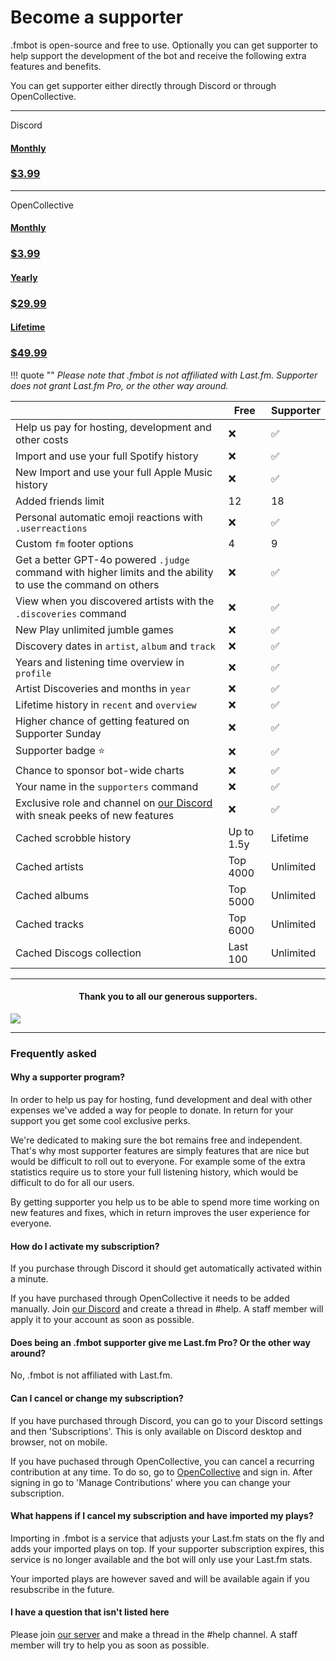 # Become a supporter

.fmbot is open-source and free to use. Optionally you can get supporter to help support the development of the bot and receive the following extra features and benefits.

You can get supporter either directly through Discord or through OpenCollective.

<hr class="divider">
<div>
<p class="purchase-option">Discord</p>
<a href="https://discord.com/application-directory/356268235697553409/store" class="md-button md-button--primary getsupporter-button getsupporter-button-discord"> 
  <h4>Monthly</h3>
  <h3>$3.99</h3>
</a>
</div>


<hr class="divider">

<div>

<p class="purchase-option">OpenCollective</p>

<a href="https://opencollective.com/fmbot/contribute/fmbot-monthly-supporter-45504/checkout?interval=month&amount=3.99" class="md-button md-button--secondary getsupporter-button"> 
  <h4 class="title">Monthly</h3>
  <h3>$3.99</h3>
</a>

<h4 class="getsupporter-text"></h4>

<a href="https://opencollective.com/fmbot/contribute/fmbot-yearly-supporter-53612/checkout?interval=year&amount=29.99" class="md-button md-button--secondary getsupporter-button"> 
  <h4>Yearly</h3>
  <h3>$29.99</h3>
</a>

<h4 class="getsupporter-text"></h4>

<a href="https://opencollective.com/fmbot/contribute/fmbot-lifetime-supporter-25651/checkout?amount=49.99" class="md-button md-button--secondary getsupporter-button"> 
  <h4>Lifetime</h3>
  <h3>$49.99</h3>
</a>
</div>

!!! quote ""
    <i>Please note that .fmbot is not affiliated with Last.fm. Supporter does not grant Last.fm Pro, or the other way around.</i>

|             | Free        | Supporter |
| ----------- | ----------- |----------- |
| Help us pay for hosting, development and other costs  | ❌  | ✅ |
| Import and use your full Spotify history | ❌  | ✅ |
| <span class="new">New</span> Import and use your full Apple Music history | ❌  | ✅ |
| Added friends limit | 12 | 18 |
| Personal automatic emoji reactions with `.userreactions` | ❌ | ✅ |
| Custom `fm` footer options | 4 | 9 |
| Get a better GPT-4o powered `.judge` command with higher limits and the ability to use the command on others | ❌ | ✅ |
| View when you discovered artists with the `.discoveries` command | ❌ | ✅ |
| <span class="new">New</span> Play unlimited jumble games | ❌ | ✅ |
| Discovery dates in `artist`, `album` and `track` | ❌ | ✅ |
| Years and listening time overview in `profile` | ❌ | ✅ |
| Artist Discoveries and months in `year` | ❌ | ✅ |
| Lifetime history in `recent` and `overview` | ❌ | ✅ |
| Higher chance of getting featured on Supporter Sunday | ❌ | ✅ |
| Supporter badge ⭐ | ❌ | ✅ |
| Chance to sponsor bot-wide charts | ❌ | ✅ |
| Your name in the `supporters` command | ❌ | ✅ |
| Exclusive role and channel on [our Discord](https://discord.gg/6y3jJjtDqK) with sneak peeks of new features | ❌ | ✅ |
| Cached scrobble history | Up to 1.5y | Lifetime |
| Cached artists | Top 4000 | Unlimited |
| Cached albums | Top 5000 | Unlimited |
| Cached tracks | Top 6000 | Unlimited |
| Cached Discogs collection | Last 100 | Unlimited |

--- 

<h4 align="center"><strong>Thank you to all our generous supporters.</strong></h4>

<a rel="noreferrer noopener" href="https://opencollective.com/fmbot" target="_blank"><img src="https://opencollective.com/fmbot/backers.svg?width=890&avatarHeight=36&button=false"></a>

---


### Frequently asked

#### Why a supporter program?

In order to help us pay for hosting, fund development and deal with other expenses we've added a way for people to donate. In return for your support you get some cool exclusive perks.

We're dedicated to making sure the bot remains free and independent. That's why most supporter features are simply features that are nice but would be difficult to roll out to everyone. For example some of the extra statistics require us to store your full listening history, which would be difficult to do for all our users.

By getting supporter you help us to be able to spend more time working on new features and fixes, which in return improves the user experience for everyone.

#### How do I activate my subscription?

If you purchase through Discord it should get automatically activated within a minute.

If you have purchased through OpenCollective it needs to be added manually. Join [our Discord](https://discord.gg/6y3jJjtDqK) and create a thread in #help. A staff member will apply it to your account as soon as possible.

#### Does being an .fmbot supporter give me Last.fm Pro? Or the other way around?

No, .fmbot is not affiliated with Last.fm. 

#### Can I cancel or change my subscription?

If you have purchased through Discord, you can go to your Discord settings and then 'Subscriptions'. This is only available on Discord desktop and browser, not on mobile.

If you have puchased through OpenCollective, you can cancel a recurring contribution at any time. To do so, go to [OpenCollective](https://opencollective.com/) and sign in. After signing in go to 'Manage Contributions' where you can change your subscription.

#### What happens if I cancel my subscription and have imported my plays?

Importing in .fmbot is a service that adjusts your Last.fm stats on the fly and adds your imported plays on top. 
If your supporter subscription expires, this service is no longer available and the bot will only use your Last.fm stats.

Your imported plays are however saved and will be available again if you resubscribe in the future.

#### I have a question that isn't listed here

Please join [our server](https://discord.gg/fmbot) and make a thread in the #help channel. A staff member will try to help you as soon as possible.